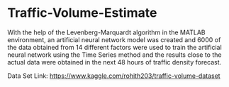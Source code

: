 # Traffic-Volume-Estimate

With the help of the Levenberg-Marquardt algorithm in the MATLAB environment, an artificial neural network model was created and 6000 of the data obtained from 14 different factors were used to train the artificial neural network using the Time Series method and the results close to the actual data were obtained in the next 48 hours of traffic density forecast.


Data Set Link: https://www.kaggle.com/rohith203/traffic-volume-dataset
